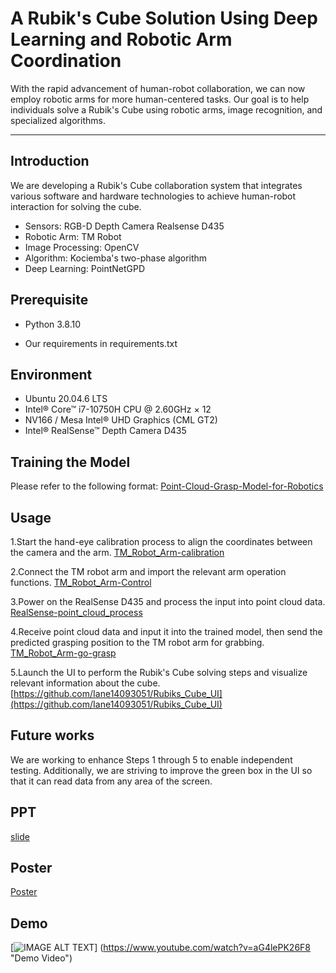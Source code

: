 # A Rubik's Cube Solution Using Deep Learning and Robotic Arm Coordination

With the rapid advancement of human-robot collaboration, we can now employ robotic arms for more human-centered tasks. Our goal is to help individuals solve a Rubik's Cube using robotic arms, image recognition, and specialized algorithms.


***
## **Introduction**

We are developing a Rubik's Cube collaboration system that integrates various software and         hardware technologies to achieve human-robot interaction for solving the cube.

- Sensors: RGB-D Depth Camera Realsense D435
- Robotic Arm: TM Robot
- Image Processing: OpenCV
- Algorithm: Kociemba's two-phase algorithm
- Deep Learning: PointNetGPD


## Prerequisite

* Python 3.8.10

* Our requirements in requirements.txt


## Environment

* Ubuntu 20.04.6 LTS
* Intel® Core™ i7-10750H CPU @ 2.60GHz × 12
* NV166 / Mesa Intel® UHD Graphics (CML GT2) 
* Intel® RealSense™ Depth Camera D435


## Training the Model

Please refer to the following format:
[Point-Cloud-Grasp-Model-for-Robotics](https://github.com/Iane14093051/Point-Cloud-Grasp-Model-for-Robotics)


## Usage

1.Start the hand-eye calibration process to align the coordinates between the camera and the arm.
[TM_Robot_Arm-calibration](https://github.com/Iane14093051/TM_Robot_Arm-calibration)


2.Connect the TM robot arm and import the relevant arm operation functions.
[TM_Robot_Arm-Control](https://github.com/Iane14093051/TM_Robot_Arm-Control/tree/main)


3.Power on the RealSense D435 and process the input into point cloud data. 
[RealSense-point_cloud_process](https://github.com/Iane14093051/RealSense-point_cloud_process)


4.Receive point cloud data and input it into the trained model, then send the predicted grasping position to the TM robot arm for grabbing. 
[TM_Robot_Arm-go-grasp](https://github.com/Iane14093051/TM_Robot_Arm-go-grasp)


5.Launch the UI to perform the Rubik's Cube solving steps and visualize relevant information about the cube.
[https://github.com/Iane14093051/Rubiks_Cube_UI](https://github.com/Iane14093051/Rubiks_Cube_UI)


## Future works

We are working to enhance Steps 1 through 5 to enable independent testing. Additionally, we are striving to improve the green box in the UI so that it can read data from any area of the screen.


## PPT

[slide](https://github.com/Iane14093051/A_Rubiks_Cube_Solution_Using_Deep_Learning_and_Robotic_Arm_Coordination/raw/refs/heads/main/slide.pptx)


## Poster

[Poster](https://github.com/Iane14093051/A_Rubiks_Cube_Solution_Using_Deep_Learning_and_Robotic_Arm_Coordination/raw/refs/heads/main/poster.pptx)


## Demo

[![IMAGE ALT TEXT](http://img.youtube.com/vi/"aG4lePK26F8"/0.jpg)]
(https://www.youtube.com/watch?v=aG4lePK26F8 "Demo Video")
